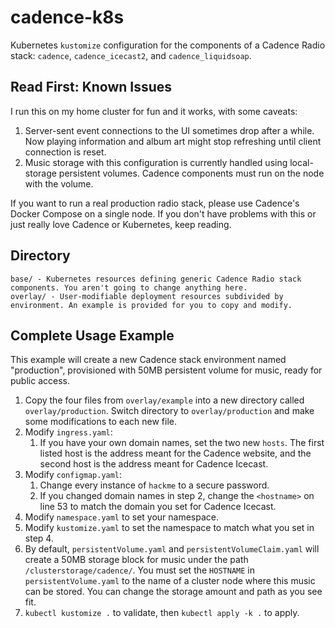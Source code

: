 # cadence-k8s

Kubernetes `kustomize` configuration for the components of a Cadence Radio stack: `cadence`, `cadence_icecast2`, and `cadence_liquidsoap`.

## Read First: Known Issues
I run this on my home cluster for fun and it works, with some caveats:

1. Server-sent event connections to the UI sometimes drop after a while. Now playing information and album art might stop refreshing until client connection is reset.
2. Music storage with this configuration is currently handled using local-storage persistent volumes. Cadence components must run on the node with the volume.

If you want to run a real production radio stack, please use Cadence's Docker Compose on a single node. If you don't have problems with this or just really love Cadence or Kubernetes, keep reading.

## Directory
```
base/ - Kubernetes resources defining generic Cadence Radio stack components. You aren't going to change anything here.
overlay/ - User-modifiable deployment resources subdivided by environment. An example is provided for you to copy and modify.
```

## Complete Usage Example

This example will create a new Cadence stack environment named "production", provisioned with 50MB persistent volume for music, ready for public access.

1. Copy the four files from `overlay/example` into a new directory called `overlay/production`. Switch directory to `overlay/production` and make some modifications to each new file.
2. Modify `ingress.yaml`:
   1. If you have your own domain names, set the two new `hosts`. The first listed host is the address meant for the Cadence website, and the second host is the address meant for Cadence Icecast.
3. Modify `configmap.yaml`:
   1. Change every instance of `hackme` to a secure password.
   2. If you changed domain names in step 2, change the `<hostname>` on line 53 to match the domain you set for Cadence Icecast.
4. Modify `namespace.yaml` to set your namespace.
5. Modify `kustomize.yaml` to set the namespace to match what you set in step 4.
6. By default, `persistentVolume.yaml` and `persistentVolumeClaim.yaml` will create a 50MB storage block for music under the path `/clusterstorage/cadence/`. You must set the `HOSTNAME` in `persistentVolume.yaml` to the name of a cluster node where this music can be stored. You can change the storage amount and path as you see fit.
7. `kubectl kustomize .` to validate, then `kubectl apply -k .` to apply.
